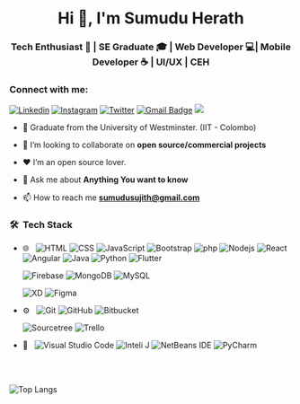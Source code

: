 <h1 align="center">Hi 👋, I'm Sumudu Herath</h1>
<h3 align="center">Tech Enthusiast 🐧 | SE Graduate 🎓 | Web Developer 💻| Mobile Developer ☕  | UI/UX | CEH</h3>

### Connect with me:

[![Linkedin](https://img.shields.io/badge/-CONNECT-blue?style=for-the-badge&logo=Linkedin&link=https://www.linkedin.com/in/sumudusujith/)](https://www.linkedin.com/in/sumudusujith/)
[![Instagram](https://img.shields.io/badge/-Follow-E4405F?style=for-the-badge&logo=Instagram&logoColor=white&link=https://instagram.com/sujith_herath/)](https://instagram.com/sujith_herath/)
[![Twitter](https://img.shields.io/badge/-Follow-blue?style=for-the-badge&logo=Twitter&link=https://twitter.com/sumudu_sujith/)](https://twitter.com/sumudu_sujith/)
[![Gmail Badge](https://img.shields.io/badge/-sumudusujith@gmail.com-c14438?style=for-the-badge&logo=Gmail&logoColor=white&link=mailto:sumudusujith@gmail.com)](mailto:sumudusujith@gmail.com)
<a href="https://sumudusujith.github.io"><img src="https://img.shields.io/badge/-sumudusujith.github.io-3423A6?style=for-the-badge&logo=Google-Chrome&logoColor=white"/></a>


- 🔭 Graduate from the University of Westminster. (IIT - Colombo)

- 👯 I’m looking to collaborate on **open source/commercial projects**

- ❤ I’m an open source lover.

- 💬 Ask me about **Anything You want to know**

- 📫 How to reach me **sumudusujith@gmail.com**


### 🛠 &nbsp;Tech Stack

- 🌐 &nbsp;
  ![HTML](https://img.shields.io/badge/-HTML-333333?style=flat&logo=HTML5)
  ![CSS](https://img.shields.io/badge/-CSS-333333?style=flat&logo=CSS3&logoColor=1572B6)
  ![JavaScript](https://img.shields.io/badge/-JavaScript-333333?style=flat&logo=javascript)
  ![Bootstrap](https://img.shields.io/badge/-Bootstrap-333333?style=flat&logo=bootstrap&logoColor=563D7C)
  ![php](https://img.shields.io/badge/-php-333333?style=flat&logo=php&logoColor=563D7C)
  ![Nodejs](https://img.shields.io/badge/-Nodejs-333333?style=flat&logo=Node.js)
  ![React](https://img.shields.io/badge/-React-333333?style=flat&logo=react)
  ![Angular](https://img.shields.io/badge/-Angular-333333?style=flat&logo=angular)
  ![Java](https://img.shields.io/badge/-Java-333333?style=flat&logo=java)
  ![Python](https://img.shields.io/badge/-Python-333333?style=flat&logo=python)
  ![Flutter](https://img.shields.io/badge/-Flutter-333333?style=flat&logo=flutter)


  ![Firebase](https://img.shields.io/badge/-Firebase-333333?style=flat&logo=firebase)
  ![MongoDB](https://img.shields.io/badge/-MongoDB-333333?style=flat&logo=mongodb)
  ![MySQL](https://img.shields.io/badge/-MySQL-333333?style=flat&logo=mysql)
  
   ![XD](https://img.shields.io/badge/-XD-333333?style=flat&logo=adobe-xd)
   ![Figma](https://img.shields.io/badge/-figma-333333?style=flat&logo=figma)


- ⚙️ &nbsp;
  ![Git](https://img.shields.io/badge/-Git-333333?style=flat&logo=git)
  ![GitHub](https://img.shields.io/badge/-GitHub-333333?style=flat&logo=github)
  ![Bitbucket](https://img.shields.io/badge/bitbucket-333333?style=flat&logo=bitbucket)
  
  ![Sourcetree](https://img.shields.io/badge/-Sourcetree-333333?style=flat&logo=sourcetree)
  ![Trello](https://img.shields.io/badge/-Trello-333333?style=flat&logo=Trello)
 
- 🔧 &nbsp;
  ![Visual Studio Code](https://img.shields.io/badge/-Visual%20Studio%20Code-333333?style=flat&logo=visual-studio-code&logoColor=007ACC)
  ![Inteli J](https://img.shields.io/badge/IntelliJIDEA-333333?style=flat&logo=intellij-idea&logoColor=007ACC)
  ![NetBeans IDE](https://img.shields.io/badge/NetBeansIDE-333333?style=flat&logo=apache-netbeans-ide&logoColor=007ACC)
  ![PyCharm](https://img.shields.io/badge/PyCharm-333333?style=flat&logo=PyCharm&logoColor=007ACC)


<br />
<br />

![Top Langs](https://github-readme-stats.vercel.app/api/top-langs/?username=sumudusujith&layout=compact&langs_count=8&theme=dark)
